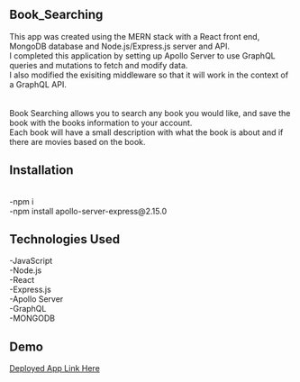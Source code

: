 ## Book_Searching
This app was created using the MERN stack with a React front end, MongoDB database and Node.js/Express.js server and API.<br>
I completed this application by setting up Apollo Server to use GraphQL queries and mutations to fetch and modify data.<br>
I also modified the exisiting middleware so that it will work in the context of a GraphQL API.<br>
<br><br>
Book Searching allows you to search any book you would like, and save the book with the books information to your account.<br>
Each book will have a small description with what the book is about and if there are movies based on the book.
## Installation
<br>
-npm i<br>
-npm install apollo-server-express@2.15.0<br>

## Technologies Used
-JavaScript<br>
-Node.js<br>
-React<br>
-Express.js<br>
-Apollo Server<br>
-GraphQL<br>
-MONGODB

## Demo
<a href="https://git.heroku.com/booksearching.git">Deployed App Link Here</a>